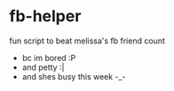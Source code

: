 # fb-helper
fun script to beat melissa's fb friend count

- bc im bored :P
- and petty :|
- and shes busy this week -_-
